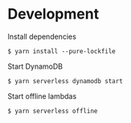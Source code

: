 # Development

Install dependencies
```
$ yarn install --pure-lockfile
```

Start DynamoDB
```
$ yarn serverless dynamodb start
```

Start offline lambdas
```
$ yarn serverless offline
```
